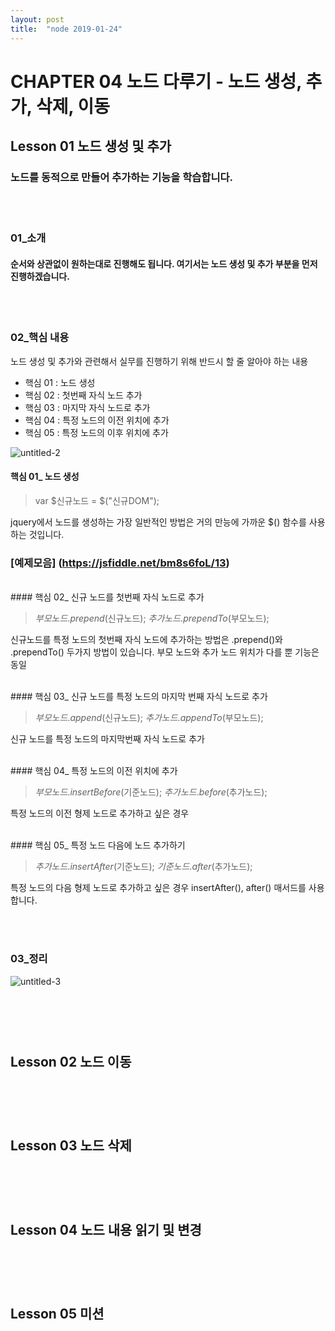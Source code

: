```yaml
---
layout: post
title:  "node 2019-01-24"
---
```


CHAPTER 04  노드 다루기 - 노드 생성, 추가, 삭제, 이동
=============

Lesson 01  노드 생성 및 추가
-------------

### 노드를 동적으로 만들어 추가하는 기능을 학습합니다.

<br><br>
### 01_소개

#### 순서와 상관없이 원하는대로 진행해도 됩니다. 여기서는 노드 생성 및 추가 부분을 먼저 진행하겠습니다.

<br><br>
### 02_핵심 내용

 노드 생성 및 추가와 관련해서 실무를 진행하기 위해 반드시 할 줄 알아야 하는 내용

- 핵심 01 : 노드 생성
- 핵심 02 : 첫번째 자식 노드 추가
- 핵심 03 : 마지막 자식 노드로 추가
- 핵심 04 : 특정 노드의 이전 위치에 추가
- 핵심 05 : 특정 노드의 이후 위치에 추가

![untitled-2](https://user-images.githubusercontent.com/42795906/52777378-012dae80-3087-11e9-907f-46d9036ccedc.jpg)

#### 핵심 01_ 노드 생성

> var $신규노드 = $("신규DOM");

jquery에서 노드를 생성하는 가장 일반적인 방법은 거의 만능에 가까운 $() 함수를 사용하는 것입니다.

### [예제모음] (https://jsfiddle.net/bm8s6foL/13)

<br>
#### 핵심 02_ 신규 노드를 첫번째 자식 노드로 추가

> $부모노드.prepend($신규노드);
> $추가노드.prependTo($부모노드);

신규노드를 특정 노드의 첫번째 자식 노드에 추가하는 방법은 .prepend()와 .prependTo() 두가지 방법이 있습니다. 부모 노드와 추가 노드 위치가 다를 뿐 기능은 동일

<br>
#### 핵심 03_ 신규 노드를 특정 노드의 마지막 번째 자식 노드로 추가

> $부모노드.append($신규노드);
> $추가노드.appendTo($부모노드);

신규 노드를 특정 노드의 마지막번째 자식 노드로 추가

<br>
#### 핵심 04_ 특정 노드의 이전 위치에 추가

> $부모노드.insertBefore($기준노드);
> $추가노드.before($추가노드);

특정 노드의 이전 형제 노드로 추가하고 싶은 경우

<br>
#### 핵심 05_ 특정 노드 다음에 노드 추가하기

> $추가노드.insertAfter($기준노드);
> $기준노드.after($추가노드);

특정 노드의 다음 형제 노드로 추가하고 싶은 경우 insertAfter(), after() 매서드를 사용합니다.

<br><br>
### 03_정리

![untitled-3](https://user-images.githubusercontent.com/42795906/52780006-abf49b80-308c-11e9-9e60-dc109d6f2d27.jpg)


<br><br><br>
Lesson 02  노드 이동
-------------

<br><br><br>
Lesson 03  노드 삭제
-------------

<br><br><br>
Lesson 04  노드 내용 읽기 및 변경
-------------

<br><br><br>
Lesson 05  미션
-------------
